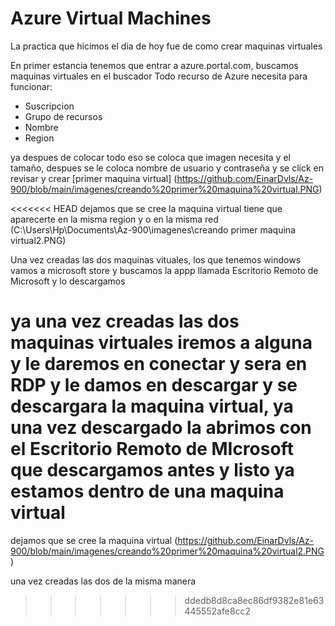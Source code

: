 # Azure Virtual Machines

La practica que hicimos el dia de hoy fue de como crear maquinas virtuales 

En primer estancia tenemos que entrar a azure.portal.com, buscamos maquinas virtuales en el buscador
Todo recurso de Azure necesita para funcionar:
- Suscripcion
- Grupo de recursos
- Nombre 
- Region

ya despues de colocar todo eso se coloca que imagen necesita y el tamaño, despues se le coloca nombre de usuario y contraseña y se click en revisar y crear 
[primer maquina virtual]
(https://github.com/EinarDvls/Az-900/blob/main/imagenes/creando%20primer%20maquina%20virtual.PNG)

<<<<<<< HEAD
dejamos que se cree la maquina virtual tiene que aparecerte en la misma region y o en la misma red 
(C:\Users\Hp\Documents\Az-900\imagenes\creando primer maquina virtual2.PNG)

Una vez creadas las dos maquinas vituales, los que tenemos windows vamos a microsoft store y buscamos la appp llamada Escritorio Remoto de Microsoft y lo descargamos

ya una vez creadas las dos maquinas virtuales iremos a alguna y le daremos en conectar y sera en RDP y le damos en descargar y se descargara la maquina virtual, ya una vez descargado la abrimos con el Escritorio Remoto de MIcrosoft que descargamos antes y listo ya estamos dentro de una maquina virtual 
=======
dejamos que se cree la maquina virtual 
(https://github.com/EinarDvls/Az-900/blob/main/imagenes/creando%20primer%20maquina%20virtual2.PNG)

una vez creadas las dos de la misma manera 
>>>>>>> ddedb8d8ca8ec86df9382e81e63445552afe8cc2
